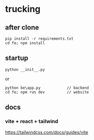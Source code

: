# trucking

## after clone
```
pip install -r requirements.txt
cd fe; npm install
```
## startup
```
python __init__.py
```
or
```
python be\app.py            // backend
cd fe; npm run dev          // website
```

## docs
### vite + react + tailwind 
https://tailwindcss.com/docs/guides/vite